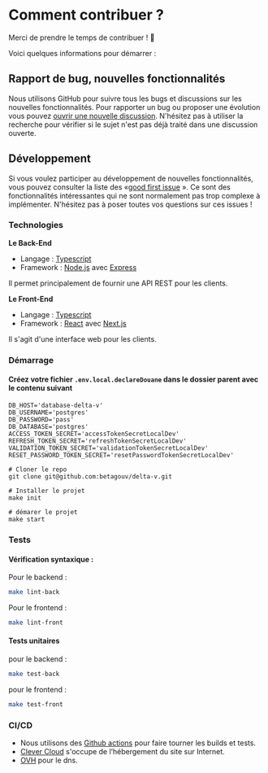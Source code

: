 # Comment contribuer ?

Merci de prendre le temps de contribuer ! 🎉

Voici quelques informations pour démarrer :

## Rapport de bug, nouvelles fonctionnalités

Nous utilisons GitHub pour suivre tous les bugs et discussions sur les nouvelles fonctionnalités. Pour rapporter un bug ou proposer une évolution vous pouvez [ouvrir une nouvelle discussion](https://github.com/betagouv/delta-v/issues/new). N'hésitez pas à utiliser la recherche pour vérifier si le sujet n'est pas déjà traité dans une discussion ouverte.

## Développement

Si vous voulez participer au développement de nouvelles fonctionnalités, vous pouvez consulter la liste des «[good first issue](https://github.com/betagouv/delta-v/labels/%F0%9F%A5%87%20good%20first%20issue) ». Ce sont des fonctionnalités intéressantes qui ne sont normalement pas trop complexe à implémenter. N'hésitez pas à poser toutes vos questions sur ces issues !

### Technologies

**Le Back-End**

- Langage : [Typescript](https://www.typescriptlang.org/)
- Framework : [Node.js](https://nodejs.org/fr/) avec [Express](https://expressjs.com/fr/)

Il permet principalement de fournir une API REST pour les clients.

**Le Front-End**

- Langage : [Typescript](https://www.typescriptlang.org/)
- Framework : [React](https://fr.reactjs.org/) avec [Next.js](https://nextjs.org/)

Il s'agit d'une interface web pour les clients.

### Démarrage

#### Créez votre fichier `.env.local.declareDouane` dans le dossier parent avec le contenu suivant

```env
DB_HOST='database-delta-v'
DB_USERNAME='postgres'
DB_PASSWORD='pass'
DB_DATABASE='postgres'
ACCESS_TOKEN_SECRET='accessTokenSecretLocalDev'
REFRESH_TOKEN_SECRET='refreshTokenSecretLocalDev'
VALIDATION_TOKEN_SECRET='validationTokenSecretLocalDev'
RESET_PASSWORD_TOKEN_SECRET='resetPasswordTokenSecretLocalDev'
```

```
# Cloner le repo
git clone git@github.com:betagouv/delta-v.git

# Installer le projet
make init

# démarer le projet
make start
```

### Tests

#### Vérification syntaxique :

Pour le backend :

```sh
make lint-back
```

Pour le frontend :

```sh
make lint-front
```

#### Tests unitaires

pour le backend :

```sh
make test-back
```

pour le frontend :

```sh
make test-front
```

### CI/CD

- Nous utilisons des [Github actions](https://github.com/features/actions) pour faire tourner les builds et
  tests.
- [Clever Cloud](https://clever-cloud.com/fr/) s'occupe de l’hébergement du site sur Internet.
- [OVH](https://www.ovhcloud.com/fr/) pour le dns.
